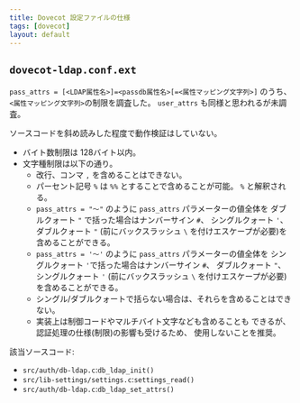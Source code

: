 ```yaml
---
title: Dovecot 設定ファイルの仕様
tags: [dovecot]
layout: default
---
```


`dovecot-ldap.conf.ext`
----------------------------------------------------------------------

`pass_attrs = [<LDAP属性名>]=<passdb属性名>[=<属性マッピング文字列>]`
のうち、`<属性マッピング文字列>`の制限を調査した。
`user_attrs` も同様と思われるが未調査。

ソースコードを斜め読みした程度で動作検証はしていない。

  * バイト数制限は 128バイト以内。
  * 文字種制限は以下の通り。
    * 改行、コンマ `,` を含めることはできない。
    * パーセント記号 `%` は `%%` とすることで含めることが可能。
      `%` と解釈される。
    * `pass_attrs = "〜"` のように `pass_attrs` パラメーターの値全体を
      ダブルクォート `"` で括った場合はナンバーサイン `#`、
      シングルクォート `'`、ダブルクォート `"`
      (前にバックスラッシュ `\` を付けエスケープが必要)を含めることができる。
    * `pass_attrs = '〜'` のように `pass_attrs` パラメーターの値全体を
      シングルクォート `'`で括った場合はナンバーサイン `#`、
      ダブルクォート `"`、シングルクォート `'` (前にバックスラッシュ
      `\` を付けエスケープが必要)を含めることができる。
    * シングル/ダブルクォートで括らない場合は、それらを含めることはできない。
    * 実装上は制御コードやマルチバイト文字なども含めることも
      できるが、認証処理の仕様(制限)の影響も受けるため、
      使用しないことを推奨。

該当ソースコード:

  * `src/auth/db-ldap.c`:`db_ldap_init()`
  * `src/lib-settings/settings.c`:`settings_read()`
  * `src/auth/db-ldap.c`:`db_ldap_set_attrs()`

